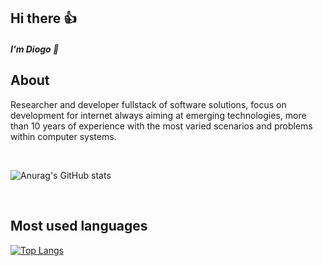 ## Hi there 👍 

##### I'm Diogo 👋

## About

Researcher and developer fullstack of software solutions, focus on development for internet always aiming at emerging technologies, more than 10 years of experience with the most varied scenarios and problems within computer systems.

<br>

![Anurag's GitHub stats](https://github-readme-stats.vercel.app/api?username=diogosalmeida&show_icons=true&theme=radical)

<br>

## Most used languages

[![Top Langs](https://github-readme-stats.vercel.app/api/top-langs/?username=diogosalmeida&langs_count=8)](https://github.com/diogosalmeida/github-readme-stats)



              
